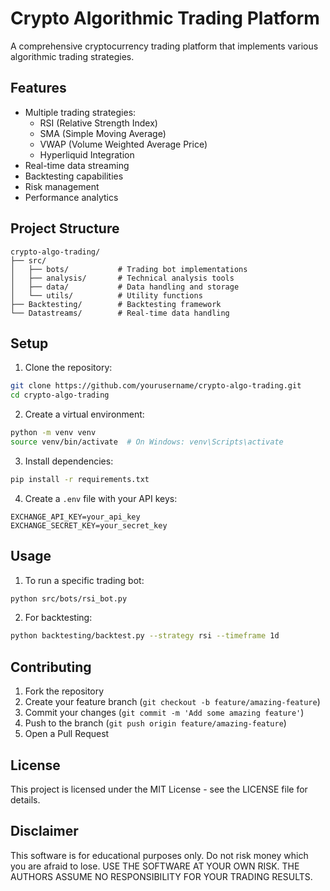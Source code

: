 # Crypto Algorithmic Trading Platform

A comprehensive cryptocurrency trading platform that implements various algorithmic trading strategies.

## Features

- Multiple trading strategies:
  - RSI (Relative Strength Index)
  - SMA (Simple Moving Average)
  - VWAP (Volume Weighted Average Price)
  - Hyperliquid Integration
- Real-time data streaming
- Backtesting capabilities
- Risk management
- Performance analytics

## Project Structure

```
crypto-algo-trading/
├── src/
│   ├── bots/           # Trading bot implementations
│   ├── analysis/       # Technical analysis tools
│   ├── data/           # Data handling and storage
│   └── utils/          # Utility functions
├── Backtesting/        # Backtesting framework
└── Datastreams/        # Real-time data handling
```

## Setup

1. Clone the repository:
```bash
git clone https://github.com/yourusername/crypto-algo-trading.git
cd crypto-algo-trading
```

2. Create a virtual environment:
```bash
python -m venv venv
source venv/bin/activate  # On Windows: venv\Scripts\activate
```

3. Install dependencies:
```bash
pip install -r requirements.txt
```

4. Create a `.env` file with your API keys:
```
EXCHANGE_API_KEY=your_api_key
EXCHANGE_SECRET_KEY=your_secret_key
```

## Usage

1. To run a specific trading bot:
```bash
python src/bots/rsi_bot.py
```

2. For backtesting:
```bash
python backtesting/backtest.py --strategy rsi --timeframe 1d
```

## Contributing

1. Fork the repository
2. Create your feature branch (`git checkout -b feature/amazing-feature`)
3. Commit your changes (`git commit -m 'Add some amazing feature'`)
4. Push to the branch (`git push origin feature/amazing-feature`)
5. Open a Pull Request

## License

This project is licensed under the MIT License - see the LICENSE file for details.

## Disclaimer

This software is for educational purposes only. Do not risk money which you are afraid to lose. USE THE SOFTWARE AT YOUR OWN RISK. THE AUTHORS ASSUME NO RESPONSIBILITY FOR YOUR TRADING RESULTS.
